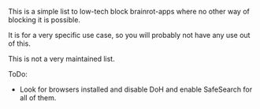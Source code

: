 This is a simple list to low-tech block brainrot-apps where no other way of blocking it is possible.

It is for a very specific use case, so you will probably not have any use out of this.

This is not a very maintained list.

ToDo:
* Look for browsers installed and disable DoH and enable SafeSearch for all of them.
